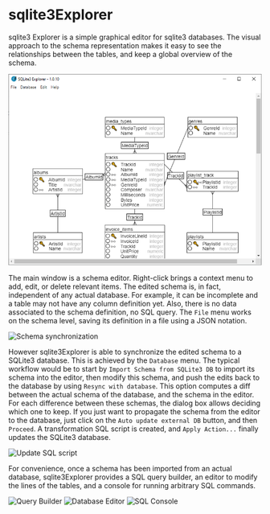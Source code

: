 # sqlite3Explorer

sqlite3 Explorer is a simple graphical editor for sqlite3 databases. The visual approach to the schema representation makes it easy to see the relationships between the tables, and keep a global overview of the schema.

![sqlite3 Explorer screenshot](https://github.com/GrolauxDonatien/sqlite3Explorer/blob/main/screenshot.png?raw=true)

The main window is a schema editor. Right-click brings a context menu to add, edit, or delete relevant items. The edited schema is, in fact, independent of any actual database. For example, it can be incomplete and a table may not have any column definition yet. Also, there is no data associated to the schema definition, no SQL query. The `File` menu works on the schema level, saving its definition in a file using a JSON notation. 

![Schema synchronization](https://github.com/GrolauxDonatien/sqlite3Explorer/blob/main/resync.png?raw=true)

However sqlite3Explorer is able to synchronize the edited schema to a SQLite3 database. This is achieved by the `Database` menu. The typical workflow would be to start by `Import Schema from SQLite3 DB` to import its schema into the editor, then modify this schema, and push the edits back to the database by using `Resync with database`. This option computes a diff between the actual schema of the database, and the schema in the editor. For each difference between these schemas, the dialog box allows deciding which one to keep. If you just want to propagate the schema from the editor to the database, just click on the `Auto update external DB` button, and then `Proceed`. A transformation SQL script is created, and `Apply Action...` finally updates the SQLite3 database.

![Update SQL script](https://github.com/GrolauxDonatien/sqlite3Explorer/blob/main/updatesql.png?raw=true)

For convenience, once a schema has been imported from an actual database, sqlite3Explorer provides a SQL query builder, an editor to modify the lines of the tables, and a console for running arbitrary SQL commands.

![Query Builder](https://github.com/GrolauxDonatien/sqlite3Explorer/blob/main/querybuilder.png?raw=true)
![Database Editor](https://github.com/GrolauxDonatien/sqlite3Explorer/blob/main/dbeditor.png?raw=true)
![SQL Console](https://github.com/GrolauxDonatien/sqlite3Explorer/blob/main/console.png?raw=true)
